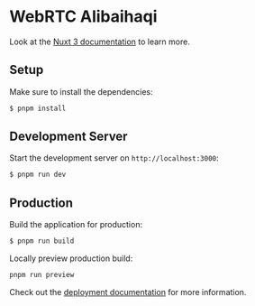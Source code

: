 # WebRTC Alibaihaqi

Look at the [Nuxt 3 documentation](https://nuxt.com/docs/getting-started/introduction) to learn more.

## Setup

Make sure to install the dependencies:

```bash
$ pnpm install
```

## Development Server

Start the development server on `http://localhost:3000`:

```bash
$ pnpm run dev
```

## Production

Build the application for production:

```bash
$ pnpm run build
```

Locally preview production build:

```bash
pnpm run preview
```

Check out the [deployment documentation](https://nuxt.com/docs/getting-started/deployment) for more information.
